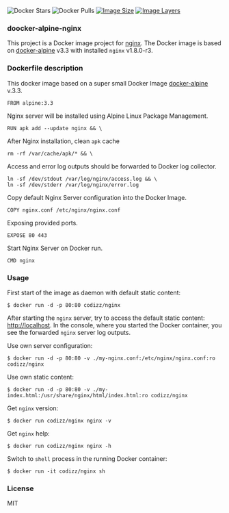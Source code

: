 ![Docker Stars](https://img.shields.io/docker/stars/codizz/nginx.svg)
![Docker Pulls](https://img.shields.io/docker/pulls/codizz/nginx.svg)
[![Image Size](https://img.shields.io/imagelayers/image-size/codizz/nginx/latest.svg)](https://imagelayers.io/?images=codizz/nginx:latest)
[![Image Layers](https://img.shields.io/imagelayers/layers/codizz/nginx/latest.svg)](https://imagelayers.io/?images=codizz/nginx:latest)

### doocker-alpine-nginx

This project is a Docker image project for [nginx](http://nginx.org/). The Docker image is based on [docker-alpine](https://github.com/gliderlabs/docker-alpine) v3.3 with installed `nginx` v1.8.0-r3.

### Dockerfile description

This docker image based on a super small Docker Image [docker-alpine](https://github.com/gliderlabs/docker-alpine) v.3.3.

    FROM alpine:3.3

Nginx server will be installed using Alpine Linux Package Management.

    RUN apk add --update nginx && \
    
After Nginx installation, clean `apk` cache

    rm -rf /var/cache/apk/* && \
    
Access and error log outputs should be forwarded to Docker log collector.

    ln -sf /dev/stdout /var/log/nginx/access.log && \
    ln -sf /dev/stderr /var/log/nginx/error.log

Copy default Nginx Server configuration into the Docker Image.

    COPY nginx.conf /etc/nginx/nginx.conf

Exposing provided ports.

    EXPOSE 80 443

Start Nginx Server on Docker run.

    CMD nginx

### Usage

First start of the image as daemon with default static content:

    $ docker run -d -p 80:80 codizz/nginx

After starting the `nginx` server, try to access the default static content: [http://localhost](http://localhost).
In the console, where you started the Docker container, you see the forwarded `nginx` server log outputs.

Use own server configuration:

    $ docker run -d -p 80:80 -v ./my-nginx.conf:/etc/nginx/nginx.conf:ro codizz/nginx

Use own static content:

    $ docker run -d -p 80:80 -v ./my-index.html:/usr/share/nginx/html/index.html:ro codizz/nginx

Get `nginx` version:

    $ docker run codizz/nginx nginx -v

Get `nginx` help:

    $ docker run codizz/nginx nginx -h

Switch to `shell` process in the running Docker container:

    $ docker run -it codizz/nginx sh

### License

MIT
